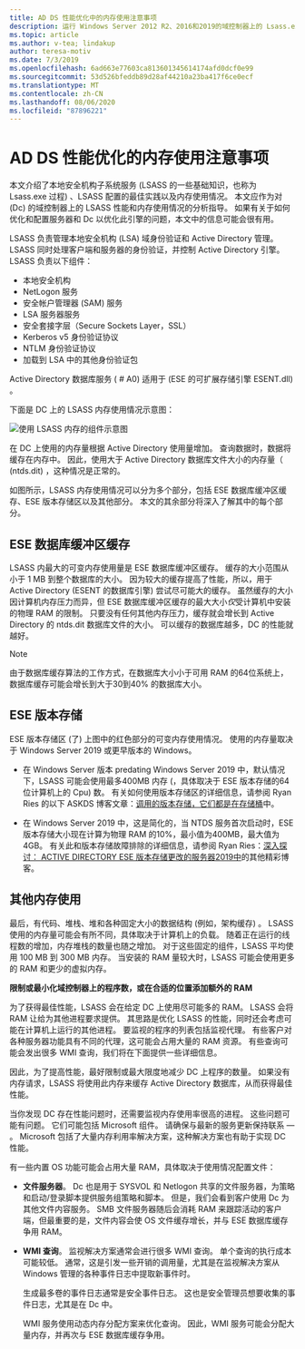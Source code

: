 ```yaml
---
title: AD DS 性能优化中的内存使用注意事项
description: 运行 Windows Server 2012 R2、2016和2019的域控制器上的 Lsass.exe 进程的内存使用率。
ms.topic: article
ms.author: v-tea; lindakup
author: teresa-motiv
ms.date: 7/3/2019
ms.openlocfilehash: 6ad663e77603ca813601345614174afd0dcf0e99
ms.sourcegitcommit: 53d526bfeddb89d28af44210a23ba417f6ce0ecf
ms.translationtype: MT
ms.contentlocale: zh-CN
ms.lasthandoff: 08/06/2020
ms.locfileid: "87896221"
---
```

# <a name="memory-usage-considerations-for-ad-ds-performance-tuning"></a>AD DS 性能优化的内存使用注意事项

本文介绍了本地安全机构子系统服务 (LSASS 的一些基础知识，也称为 Lsass.exe 过程) 、LSASS 配置的最佳实践以及内存使用情况。 本文应作为对 (Dc) 的域控制器上的 LSASS 性能和内存使用情况的分析指导。 如果有关于如何优化和配置服务器和 Dc 以优化此引擎的问题，本文中的信息可能会很有用。

LSASS 负责管理本地安全机构 (LSA) 域身份验证和 Active Directory 管理。 LSASS 同时处理客户端和服务器的身份验证，并控制 Active Directory 引擎。 LSASS 负责以下组件：

- 本地安全机构
- NetLogon 服务
- 安全帐户管理器 (SAM) 服务
- LSA 服务器服务
- 安全套接字层（Secure Sockets Layer，SSL）
- Kerberos v5 身份验证协议
- NTLM 身份验证协议
- 加载到 LSA 中的其他身份验证包

Active Directory 数据库服务 ( # A0) 适用于 (ESE 的可扩展存储引擎 ESENT.dll) 。

下面是 DC 上的 LSASS 内存使用情况示意图：

![使用 LSASS 内存的组件示意图](media/domain-controller-lsass-memory-usage.png)

在 DC 上使用的内存量根据 Active Directory 使用量增加。 查询数据时，数据将缓存在内存中。 因此，使用大于 Active Directory 数据库文件大小的内存量（ (ntds.dit) ，这种情况是正常的。

如图所示，LSASS 内存使用情况可以分为多个部分，包括 ESE 数据库缓冲区缓存、ESE 版本存储区以及其他部分。 本文的其余部分将深入了解其中的每个部分。

## <a name="ese-database-buffer-cache"></a>ESE 数据库缓冲区缓存
LSASS 内最大的可变内存使用量是 ESE 数据库缓冲区缓存。 缓存的大小范围从小于 1 MB 到整个数据库的大小。 因为较大的缓存提高了性能，所以，用于 Active Directory (ESENT 的数据库引擎) 尝试尽可能大的缓存。 虽然缓存的大小因计算机内存压力而异，但 ESE 数据库缓冲区缓存的最大大小*仅*受计算机中安装的物理 RAM 的限制。 只要没有任何其他内存压力，缓存就会增长到 Active Directory 的 ntds.dit 数据库文件的大小。 可以缓存的数据库越多，DC 的性能就越好。

> [!NOTE]
> 由于数据库缓存算法的工作方式，在数据库大小小于可用 RAM 的64位系统上，数据库缓存可能会增长到大于30到40% 的数据库大小。

## <a name="ese-version-store"></a>ESE 版本存储

ESE 版本存储区 (了) 上图中的红色部分的可变内存使用情况。 使用的内存量取决于 Windows Server 2019 或更早版本的 Windows。

- 在 Windows Server 版本 predating Windows Server 2019 中，默认情况下，LSASS 可能会使用最多400MB 内存 (，具体取决于 ESE 版本存储的64位计算机上的 Cpu) 数。 有关如何使用版本存储区的详细信息，请参阅 Ryan Ries 的以下 ASKDS 博客文章：[调用的版本存储，它们都是在存储桶](https://techcommunity.microsoft.com/t5/Ask-the-Directory-Services-Team/The-Version-Store-Called-and-They-8217-re-All-Out-of-Buckets/ba-p/400415)中。

- 在 Windows Server 2019 中，这是简化的，当 NTDS 服务首次启动时，ESE 版本存储大小现在计算为物理 RAM 的10%，最小值为400MB，最大值为4GB。 有关此和版本存储故障排除的详细信息，请参阅 Ryan Ries：[深入探讨： ACTIVE DIRECTORY ESE 版本存储更改的服务器2019中](https://techcommunity.microsoft.com/t5/Ask-the-Directory-Services-Team/Deep-Dive-Active-Directory-ESE-Version-Store-Changes-in-Server/ba-p/400510)的其他精彩博客。

## <a name="other-memory-use"></a>其他内存使用

最后，有代码、堆栈、堆和各种固定大小的数据结构 (例如，架构缓存) 。 LSASS 使用的内存量可能会有所不同，具体取决于计算机上的负载。 随着正在运行的线程数的增加，内存堆栈的数量也随之增加。 对于这些固定的组件，LSASS 平均使用 100 MB 到 300 MB 内存。 当安装的 RAM 量较大时，LSASS 可能会使用更多的 RAM 和更少的虚拟内存。

**限制或最小化域控制器上的程序数，或在合适的位置添加额外的 RAM**

为了获得最佳性能，LSASS 会在给定 DC 上使用尽可能多的 RAM。 LSASS 会将 RAM 让给为其他进程要求提供。 其思路是优化 LSASS 的性能，同时还会考虑可能在计算机上运行的其他进程。 要监视的程序的列表包括监视代理。 有些客户对各种服务器功能具有不同的代理，这可能会占用大量的 RAM 资源。 有些查询可能会发出很多 WMI 查询，我们将在下面提供一些详细信息。

因此，为了提高性能，最好限制或最大限度地减少 DC 上程序的数量。 如果没有内存请求，LSASS 将使用此内存来缓存 Active Directory 数据库，从而获得最佳性能。

当你发现 DC 存在性能问题时，还需要监视内存使用率很高的进程。 这些问题可能有问题。 它们可能包括 Microsoft 组件。 请确保与最新的服务更新保持联系 &mdash; 。 Microsoft 包括了大量内存利用率解决方案，这种解决方案也有助于实现 DC 性能。

有一些内置 OS 功能可能会占用大量 RAM，具体取决于使用情况配置文件：

- **文件服务器**。 Dc 也是用于 SYSVOL 和 Netlogon 共享的文件服务器，为策略和启动/登录脚本提供服务组策略和脚本。
  但是，我们会看到客户使用 Dc 为其他文件内容服务。 SMB 文件服务器随后会消耗 RAM 来跟踪活动的客户端，但最重要的是，文件内容会使 OS 文件缓存增长，并与 ESE 数据库缓存争用 RAM。

- **WMI 查询**。 监视解决方案通常会进行很多 WMI 查询。 单个查询的执行成本可能较低。 通常，这是引发一些开销的调用量，尤其是在监视解决方案从 Windows 管理的各种事件日志中提取新事件时。

  生成最多卷的事件日志通常是安全事件日志。 这也是安全管理员想要收集的事件日志，尤其是在 Dc 中。

  WMI 服务使用动态内存分配方案来优化查询。 因此，WMI 服务可能会分配大量内存，并再次与 ESE 数据库缓存争用。

